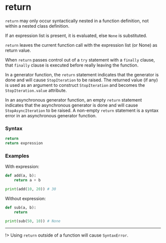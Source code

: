 # return
`return` may only occur syntactically nested in a function definition, not within a nested class definition.

If an expression list is present, it is evaluated, else `None` is substituted.

`return` leaves the current function call with the expression list (or None) as return value.

When `return` passes control out of a `try` statement with a `finally` clause, that `finally` clause is executed before really leaving the function.

In a generator function, the `return` statement indicates that the generator is done and will cause `StopIteration` to be raised. The returned value (if any) is used as an argument to construct `StopIteration` and becomes the `StopIteration.value` attribute.

In an asynchronous generator function, an empty `return` statement indicates that the asynchronous generator is done and will cause `StopAsyncIteration` to be raised. A non-empty `return` statement is a syntax error in an asynchronous generator function.

### Syntax
```python
return
return expression
```

### Examples
With expression:
```python
def add(a, b):
    return a + b

print(add(10, 20)) # 30
```

Without expression:
```python
def sub(a, b):
    return

print(sub(50, 10)) # None
```
---
!> Using `return` outside of a function will cause `SyntaxError`.